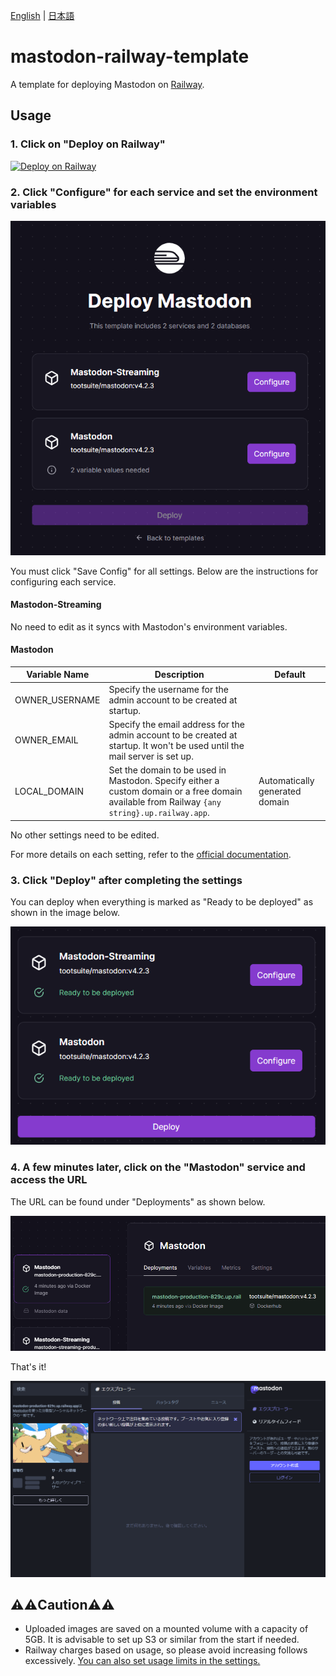 [English](./README.md) | [日本語](./README_ja.md)

# mastodon-railway-template
A template for deploying Mastodon on [Railway](https://railway.app).

## Usage

### 1. Click on "Deploy on Railway"

[![Deploy on Railway](https://railway.app/button.svg)](https://railway.app/template/Pa4Fcc?referralCode=mveF9L)

### 2. Click "Configure" for each service and set the environment variables
![](images/step2.png)

You must click "Save Config" for all settings. Below are the instructions for configuring each service.

#### Mastodon-Streaming
No need to edit as it syncs with Mastodon's environment variables.

#### Mastodon
| Variable Name | Description | Default |
| --- | --- | --- |
| OWNER_USERNAME | Specify the username for the admin account to be created at startup. | |
| OWNER_EMAIL | Specify the email address for the admin account to be created at startup. It won't be used until the mail server is set up. | |
| LOCAL_DOMAIN | Set the domain to be used in Mastodon. Specify either a custom domain or a free domain available from Railway `{any string}.up.railway.app`. | Automatically generated domain |

No other settings need to be edited.

For more details on each setting, refer to the [official documentation](https://docs.joinmastodon.org/admin/config/).

### 3. Click "Deploy" after completing the settings
You can deploy when everything is marked as "Ready to be deployed" as shown in the image below.

![](images/step3.png)

### 4. A few minutes later, click on the "Mastodon" service and access the URL
The URL can be found under "Deployments" as shown below.

![](images/step4.png)

That's it!

![](images/step4-2.png)

## ⚠️⚠️Caution⚠️⚠️
- Uploaded images are saved on a mounted volume with a capacity of 5GB. It is advisable to set up S3 or similar from the start if needed.
- Railway charges based on usage, so please avoid increasing follows excessively. [You can also set usage limits in the settings.](https://docs.railway.app/reference/usage-limits)
